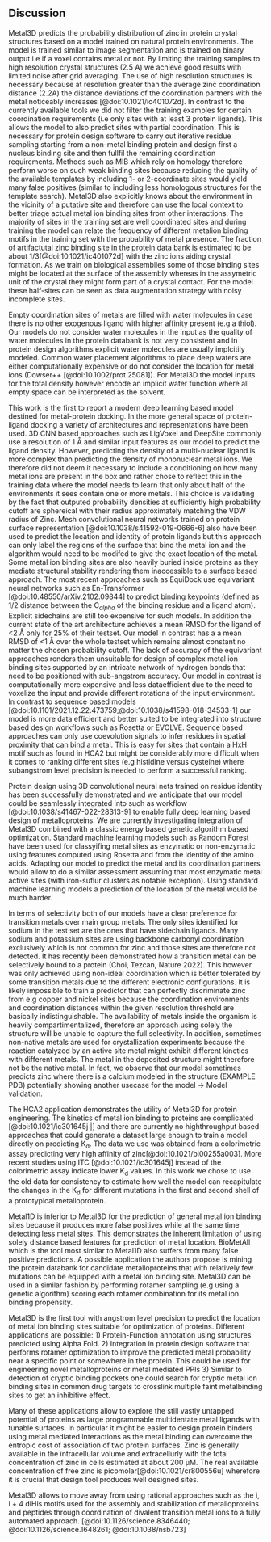 
## Discussion


Metal3D predicts the probability distribution of zinc in protein crystal structures based on a model trained on natural protein environments. The model is trained similar to image segmentation and is trained on binary output i.e if a voxel contains metal or not. By limiting the training samples to high resolution crystal structures (2.5 A) we achieve good results with limited noise after grid averaging. The use of high resolution structures is necessary because at resolution greater than the average zinc coordination distance (2.2A) the distance deviations of the coordination partners with the metal noticeably increases [@doi:10.1021/ic401072d]. 
In contrast to the currently available tools we did not filter the training examples for certain coordination requirements (i.e only sites with at least 3 protein ligands). This allows the model to also predict sites with partial coordination. This is necessary for protein design software to carry out iterative residue sampling starting from a non-metal binding protein and design first a nucleus binding site and then fullfil the remaining coordination requirements. Methods such as MIB which rely on homology therefore perform worse on such weak binding sites because reducing the quality of the available templates by including 1- or 2-coordinate sites would yield many false positives (similar to including less homologous structures for the template search).  Metal3D also explicitly knows about the environment in the vicinity of a putative site and therefore can use the local context to better triage actual metal ion binding sites from other interactions. 
The majority of sites in the training set are well coordinated sites and during training the model can relate the frequency of different metalion binding motifs in the training set with the probability of metal presence. The fraction of artifactutal zinc binding site in the protein data bank is estimated to be about 1/3[@doi:10.1021/ic401072d] with the zinc ions aiding crystal formation. As we train on biological assemblies some of those binding sites might be located at the surface of the assembly whereas in the assymetric unit of the crystal they might form part of a crystal contact. For the model these half-sites can be seen as data augmentation strategy with noisy incomplete sites. 

Empty coordination sites of metals are filled with water molecules in case there is no other exogenous ligand with higher affinity present (e.g a thiol). Our models do not consider water molecules in the input as the quality of water molecules in the protein databank is not very consistent and in protein design algorithms explicit water molecules are usually implcitily modeled. Common water placement algorithms to place deep waters are either computationally expensive or do not consider the location for metal ions (Dowser++ [@doi:10.1002/prot.25081]). For Metal3D the model inputs for the total density however encode an implicit water function where all empty space can be interpreted as the solvent. <!--For Metal1D sites with water ligands were excluded in the training which might explain part of its worse performance with respect to Metal3D. -->

This work is the first to report a modern deep learning based model destined for metal-protein docking. In the more general space of protein-ligand docking a variety of architectures and representations have been used. 3D CNN based approaches such as LigVoxel and DeepSite commonly use a resolution of 1 Å and similar input features as our model to predict the ligand density. However, predicting the density of a multi-nuclear ligand is more complex than predicting the density of mononuclear metal ions. We therefore did not deem it necessary to include a conditioning on how many metal ions are present in the box and rather chose to reflect this in the training data where the model needs to learn that only about half of the environments it sees contain one or more metals. This choice is validating by the fact that outputed probability densities at sufficiently high probability cutoff are sphereical with their radius approximately matching the VDW radius of Zinc.  Mesh convolutional neural networks trained on  protein surface representation [@doi:10.1038/s41592-019-0666-6] also have been used to predict the location and identity of protein ligands but this approach can only label the regions of the surface that bind the metal ion and the algorithm would need to be modifed to give the exact location of the metal. Some metal ion binding sites are also heavily buried inside proteins as they mediate structural stability rendering them inaccessible to a surface based approach. The most recent approaches such as EquiDock use equivariant neural networks such as En-Transformer [@doi:10.48550/arXiv.2102.09844] to predict binding keypoints (defined as 1/2 distance between the C$_{alpha}$ of the binding residue and a ligand atom). Explicit sidechains are still too expensive for such models. In addition the current state of the art architecture achieves a mean RMSD for the ligand of <2 Å only for 25% of their testset. Our model in contrast has a a mean RMSD of <1 Å over the whole testset which remains almost constant no matter the chosen probability cutoff. The lack of accuracy of the equivariant approaches renders them unsuitable for design of complex metal ion binding sites supported by an intricate network of hydrogen bonds that need to be positioned with sub-angstrom accuracy. Our model in contrast is computationally more expensive and less dataefficient due to the need to voxelize the input and provide different rotations of the input environment. 
In contrast to sequence based models [@doi:10.1101/2021.12.22.473759;@doi:10.1038/s41598-018-34533-1] our model is more data efficient and better suited to be integrated into structure based design workflows such as Rosetta or EVOLVE. Sequence based approaches can only use coevolution signals to infer residues in spatial proximity that can bind a metal. This is easy for sites that contain a HxH motif such as found in HCA2 but might be considerably more difficult when it comes to ranking different sites (e.g histidine versus cysteine) where subangstrom level precision is needed to perform a successful ranking. 

Protein design using 3D convolutional neural nets trained on residue identity has been successfully demonstrated and we anticipate that our model could be seamlessly integrated into such as workflow [@doi:10.1038/s41467-022-28313-9] to enable fully deep learning based design of metalloproteins. We are currently investigating integration of Metal3D combined with a classic energy based genetic algorithm based optimization. Standard machine learning models such as Random Forest have been used for classyifing metal sites as enzymatic or non-enzymatic using features computed using Rosetta and from the identity of the amino acids. Adapting our model to predict the metal and its coordination partners would allow to do a similar assessment assuming that most enzymatic metal active sites (with iron-suflur clusters as notable exception). Using standard machine learning models a prediction of the location of the metal would be much harder.  



In terms of selectivity both of our models have a clear preference for transition metals over main group metals. The only sites identified for sodium in the test set are the ones that have sidechain ligands. Many sodium and potassium sites are using backbone carbonyl coordination exclusively which is not common for zinc and those sites are therefore not detected. It has recently been demonstrated how a transition metal can be selectively bound to a protein (Choi, Tezcan, Nature 2022). This however was only achieved using non-ideal coordination which is better tolerated by some transition metals due to the different electronic configurations. It is likely impossible to train a predictor that can perfectly discriminate zinc from e.g copper and nickel sites because the coordination environments and coordination distances within the given resolution threshold are basically indistinguishable. The availability of metals inside the organism is heavily compartimentalized, therefore an approach using solely the structure will be unable to capture the full selectivity. In addition, sometimes non-native metals are used for crystallization experiments because the reaction catalyzed by an active site metal might exhibit different kinetics with different metals. The metal in the deposited structure might therefore not be the native metal. In fact, we observe that our model sometimes predicts zinc where there is a calcium modeled in the structure (EXAMPLE PDB) potentially showing another usecase for the model -> Model validation.

The HCA2 application demonstrates the utility of Metal3D for protein engineering. The kinetics of metal ion binding to proteins are complicated [@doi:10.1021/ic301645j |] and there are currently no highthroughput based approaches that could generate a dataset large enough to train a model directly on predicting K<sub>d</sub>. The data we use was obtained from a colorimetric assay predicting very high affinity of zinc[@doi:10.1021/bi00255a003]. More recent studies using ITC [@doi:10.1021/ic301645j] instead of the colorimetric assay indicate lower  K<sub>d</sub> values. In this work we chose to use the old data for consistency to estimate how well the model can recapitulate the changes in the  K<sub>d</sub> for different mutations in the first and second shell of a prototypical metalloprotein. 

Metal1D is inferior to Metal3D for the prediction of general metal ion binding sites because it produces more false positives while at the same time detecting less metal sites. This demonstrates the inherent limitation of using solely distance based features for prediction of metal location. BioMetAll which is the tool most similar to Metal1D also suffers from many false positive predictions. A possible application the authors propose is mining the protein databank for candidate metalloproteins that with relatively few mutations can be equipped with a metal ion binding site. Metal3D can be used in a similar fashion by performing rotamer sampling (e.g using a genetic algorithm) scoring each rotamer combination for its metal ion binding propensity. 


Metal3D is the first tool with angstrom level precision to predict the location of metal ion binding sites suitable for optimization of proteins. Different applications are possible: 1) Protein-Function annotation using structures predicted using Alpha Fold. 2) Integration in protein design software that performs rotamer optimization to improve the predicted metal probability near a specific point or somewhere in the protein. This could be used for engineering novel metalloproteins or metal mediated PPIs  3) Similar to detection of cryptic binding pockets one could search for cryptic metal ion binding sites in common drug targets  to  crosslink multiple faint metalbinding sites to get an inhibitive effect. 

Many of these applications allow to explore the still vastly untapped potential of proteins as large programmable multidentate metal ligands with tunable surfaces. In particular it might be easier to design protein binders using metal mediated interactions as the metal binding can overcome the entropic cost of association of two protein surfaces. Zinc is generally available in the intracellular volume and extracellurly with the total concentration of zinc in cells estimated at about 200 μM. The real available concentration of free zinc is picomolar[@doi:10.1021/cr800556u] wherefore it is crucial that design tool produces well designed sites. 

Metal3D allows to move away from using rational approaches such as the  i, i + 4 diHis motifs used for the assembly and stabilization of metalloproteins and peptides through coordination of divalent transition metal ions to a fully automated approach. [@doi:10.1126/science.8346440; @doi:10.1126/science.1648261; @doi:10.1038/nsb723]

<!-- 
Choice of resolution cutoff
Zinc The average bond length corresponds to a resolution of ∼2.2 Å. Also, the deviation increases noticeably after the resolution exceeds 2.5 Å. [@doi:10.1021/ic401072d]

Why were nucleic structures excluded? Why include all zinc sites and not just the good ones?


model choice? Why are CNNs better than equivariant approaches for this kind of work?. Recent work EquiDock uses no sidechains at all, gets ligand RMSD where only 25% are under a 2 threshold, https://arxiv.org/pdf/2202.05146.pdf Mean RMSD 8.3 A, Centroid 42.4


MIB discards all sites with less than 2 coordination partners so it will not be able to identify labile binding sites. 

Discuss 4L99 which is one of the FN for the model. Here are Lysine next to the zinc and therefore probability is low.Could be wrongly modeled (carboxlyated lysine instead of normal lysine) [@doi:10.1016/S0022-2836(02)00422-9] but some leucyl aminopeptidases also have this coordination. (check 10.1515/BC.2006.191 to find mechanism)


discuss why water molecules were not considered. considered only implicitly. Might be integrated in future but needs quality check for existing waters in training/test set 
Methods [References Dowser] that place deep waters but they do not know about metals. 


Lack in selectivity could be related to smoothing the gaussian quite a bit when training (anything >0.05) is a hit. 
Resolution of grid might be an issue 
Might be improved by improving the grid resolution to 0.5  

Discuss selectivity. E.g based on [@doi:10.1073/pnas.0906852107]. Zinc prefers tetrahedral coordination, whereas e.g copper(II) (and maybe CU(I)- check it) prefers square planar which might explain a bit lower selctivity. In the work by Tezcan the protein assemblies form different complexes with the different metals. 

General implications for the faint metal ion binding sites detected using the model: This is evident from the fact that unstructured polypeptides and folded proteins alike often form aggregates in the presence of high concentrations of transition metals.
Once the entropic cost of association is overcome, the resulting noncovalent interfaces can be optimized through additional mutations
 These nonspecific interactions could explain why free zinc concentration is tightly controlled in cellular environments; the total concentration of zinc in cells is about 200 μM, but the concentration of free zinc is only picomolar[@doi:10.1021/cr800556u].

From a practical inorganic chemical viewpoint individual proteins can be utilized as large polydentate ligands that bring along the advantage of having extensive functionalizable surfaces. From a functional perspective metals possess properties such as Lewis acidity and redox reactivity that enable them to carry out catalytic transformations not accessible by organic building blocks.

Our tool allows to move away from using rational approaches such as the  i, i + 4 diHis motifs used for the assembly and stabilization of metalloproteins and peptides through coordination of divalent transition metal ions to a more knowledgebased approach. [@doi:10.1126/science.8346440; @doi:10.1126/science.1648261; @doi:10.1038/nsb723]


Moreover, one-third of the zinc ions present in crystal structures are artifacts, merely aiding crystal formation and packing with no biological significance [@doi:10.1021/ic401072d]

 The small size of the Zn(II) cation (∼74 pm for four-coordinate and ∼88 pm for six-coordinate ion) prevents higher coordination numbers due to molecular repulsion and higher energy orbitals

Discussion with DeepSite which uses a sliding box approach and does not give individual residue scores. Therefore less useful for protein design. -->


 <!-- KD values discussion (new ITC data vs. old data by Kiefer, Fierke etc): 
 
 Old method: Enzyme-
bound zinc (E—Zn) was quantitated using the colorimetric
4-(2-pyridylazo)resorcinol (PAR) method of Hunt et al.
(1984) and measuring the absorbance at 500 nm. 4-(2-Pyridylazo)resorcinol (PAR) is a dibasic acid that forms the protonated complexes with most metal ions. It serves as a metallochromic indicator and is suitable as a chromogenic agent for the quantitative determination of over 50 elements.

removing unbound zinc by chromatography on a
PD-10 column, and measuring the protein concentration and
bound zinc concentration in the eluant using the PAR assay
(Hunt et al., 1984).
The concentration of free zinc in the
dialysis buffer was calculated from the Tris—zinc stability
constants (Dawson et al., 1986). The dissociation constant
was calculated using KaleidaGraph program with eq:
[E-ZN]/[E]tot = C/(1+Kd/[Zn]free)

Newer method: [@doi:10.1021/ic301645j]
 -->
